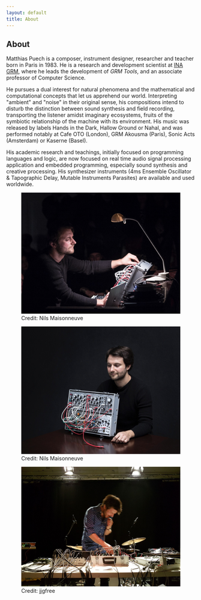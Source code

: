 ```yaml
---
layout: default
title: About
---
```


## About

Matthias Puech is a composer, instrument designer, researcher and teacher born in Paris in 1983. He is a research and development scientist at [INA GRM](https://inagrm.com/), where he leads the development of _GRM Tools_, and an associate professor of Computer Science.

He pursues a dual interest for natural phenomena and the mathematical and computational concepts that let us apprehend our world. Interpreting "ambient" and "noise" in their original sense, his compositions intend to disturb the distinction between sound synthesis and field recording, transporting the listener amidst imaginary ecosystems, fruits of the symbiotic relationship of the machine with its environment. His music was released by labels Hands in the Dark, Hallow Ground or Nahal, and was performed notably at Cafe OTO (London), GRM Akousma (Paris), Sonic Acts (Amsterdam) or Kaserne (Basel).

His academic research and teachings, initially focused on programming languages and logic, are now focused on real time audio signal processing application and embedded programming, especially sound synthesis and creative processing. His synthesizer instruments (4ms Ensemble Oscillator & Tapographic Delay, Mutable Instruments Parasites) are available and used worldwide.

<figure>
  <img src="assets/img/portrait-100ecs.jpg" alt="Portrait" />
  <figcaption>Credit: Nils Maisonneuve</figcaption>
</figure>

<figure>
  <img src="assets/img/portrait-modulaire.jpg" alt="Portrait" />
  <figcaption>Credit: Nils Maisonneuve</figcaption>
</figure>

<figure>
  <img src="assets/img/portrait2.jpg" alt="Portrait" />
  <figcaption>Credit: jjgfree</figcaption>
</figure>
